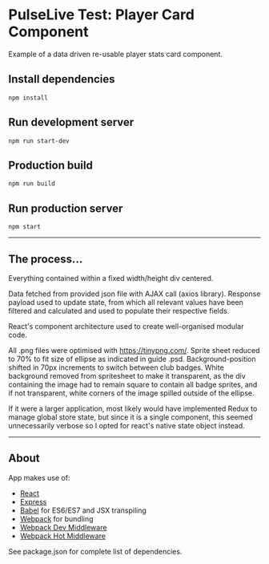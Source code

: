 # PulseLive Test: Player Card Component

Example of a data driven re-usable player stats card component.

## Install dependencies
`npm install`

## Run development server
`npm run start-dev`

## Production build
`npm run build`

## Run production server
`npm start`

---

## The process...

Everything contained within a fixed width/height div centered.

Data fetched from provided json file with AJAX call (axios library). Response payload used to update state, from which all relevant values have been filtered and calculated and used to populate their respective fields.

React's component architecture used to create well-organised modular code.

All .png files were optimised with https://tinypng.com/. Sprite sheet reduced to 70% to fit size of ellipse as indicated in guide .psd. Background-position shifted in 70px increments to switch between club badges. White background removed from spritesheet to make it transparent, as the div containing the image had to remain square to contain all badge sprites, and if not transparent, white corners of the image spilled outside of the ellipse.

If it were a larger application, most likely would have implemented Redux to manage global store state, but since it is a single component, this seemed unnecessarily verbose so I opted for react's native state object instead.

---

## About

App makes use of:

* [React](https://github.com/facebook/react)
* [Express](http://expressjs.com)
* [Babel](http://babeljs.io) for ES6/ES7 and JSX transpiling
* [Webpack](http://webpack.github.io) for bundling
* [Webpack Dev Middleware](http://webpack.github.io/docs/webpack-dev-middleware.html)
* [Webpack Hot Middleware](https://github.com/glenjamin/webpack-hot-middleware)

See package.json for complete list of dependencies.
